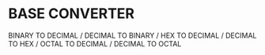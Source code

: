 # BASE CONVERTER 
BINARY TO DECIMAL / DECIMAL TO BINARY /
HEX TO DECIMAL / DECIMAL TO HEX /
OCTAL TO DECIMAL / DECIMAL TO OCTAL 
